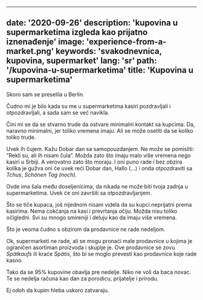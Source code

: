 ---
date: '2020-09-26'
description: 'kupovina u supermarketima izgleda kao prijatno iznenađenje'
image: 'experience-from-a-market.png'
keywords: 'svakodnevnica, kupovina, supermarket'
lang: 'sr'
path: '/kupovina-u-supermarketima'
title: 'Kupovina u supermarketima'
------
Skoro sam se preselila u Berlin.

Čudno mi je bilo kada su me u supermarketima kasiri pozdravljali i otpozdravljali, a sada sam se već navikla.

Čini mi se da se stvarno trude da ostvare minimalni kontakt sa kupcima. Da, naravno minimalni, jer toliko vremena imaju. Ali se može osetiti da se koliko toliko trude.

Uvek ih čujem. Kažu Dobar dan sa samopouzdanjem. Ne može se pomisliti: “Rekli su, ali ih nisam čula”. Možda zato što imaju malo više vremena nego kasiri u Srbiji. A verovatno zato što moraju.
I oni puno rade i bez obzira kolika je gužva oni će uvek reći Dobar dan, Hallo (...) i onda otpozdraviti sa <i>Tchus</i>, <i>Schönen Tag (noch)</i>.

Ovde ima šala među doseljenicima, da nikada ne može biti tvoja zadnja u supermarketima. Uvek će oni završiti sa otpozdravljanjem.

Što se tiče kupaca, još nijednom nisam videla da su kupci neprijatni prema kasirima. Nema cokćanja na kasi i prevrtanja očiju. Možda nisu toliko očigledni. Svi su mnogo smireniji i deluju kao da imaju više vremena.

Što je veoma čudno s obzirom da prodavnice ne rade nedeljom.

Ok, supermarketi ne rade, ali se mogu pronaći male prodavnice u kojima je ograničen asortiman proizvoda i skuplje je. Ove prodavnice se zovu <i>Spätkaufs</i> ili kraće <i>Spätis</i>, što bi se moglo prevesti kao prodavnice koje rade kasno.

Tako da se 95% kupovine obavlja pre nedelje. Niko ne voli da baca novac. Te se nedelja računa kao dan za porodicu, prijatelje i prirodu.

Ej odoh da kupim hleba uskoro zatvaraju.
